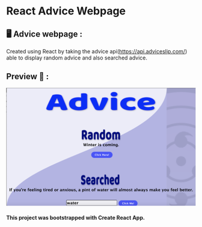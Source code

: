# React Advice Webpage

## 🖥 Advice webpage :

Created using React by taking the advice api(https://api.adviceslip.com/) able to display random advice and also searched advice.

## Preview 🔎 :

![alt text](https://github.com/JenniferSmith007/React_Advice/blob/main/src/Component/Images/preview.png?raw=true)

#### This project was bootstrapped with Create React App.
